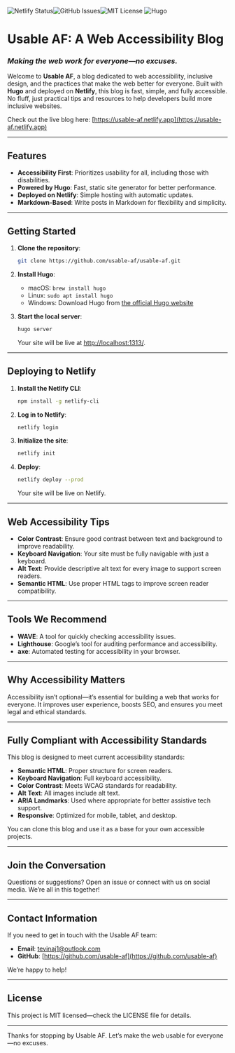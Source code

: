 ![Netlify Status](https://api.netlify.com/api/v1/badges/607b481e-c71c-4c35-b670-7e5a4683c56c/deploy-status?branch=main)![GitHub Issues](https://img.shields.io/github/issues/usable-af/usable-af)![MIT License](https://img.shields.io/badge/License-MIT-blue.svg)
![Hugo](https://img.shields.io/badge/Made%20with-Hugo-ff4081)

# Usable AF: A Web Accessibility Blog

### *Making the web work for everyone—no excuses.*

Welcome to **Usable AF**, a blog dedicated to web accessibility, inclusive design, and the practices that make the web better for everyone. Built with **Hugo** and deployed on **Netlify**, this blog is fast, simple, and fully accessible. No fluff, just practical tips and resources to help developers build more inclusive websites.

Check out the live blog here: [https://usable-af.netlify.app](https://usable-af.netlify.app)

---

## Features

- **Accessibility First**: Prioritizes usability for all, including those with disabilities.
- **Powered by Hugo**: Fast, static site generator for better performance.
- **Deployed on Netlify**: Simple hosting with automatic updates.
- **Markdown-Based**: Write posts in Markdown for flexibility and simplicity.

---

## Getting Started

1. **Clone the repository**:

    ```bash
    git clone https://github.com/usable-af/usable-af.git
    ```

2. **Install Hugo**:
    - macOS: `brew install hugo`
    - Linux: `sudo apt install hugo`
    - Windows: Download Hugo from [the official Hugo website](https://gohugo.io/getting-started/installing)

3. **Start the local server**:

    ```bash
    hugo server
    ```

   Your site will be live at [http://localhost:1313/](http://localhost:1313/).

---

## Deploying to Netlify

1. **Install the Netlify CLI**:

    ```bash
    npm install -g netlify-cli
    ```

2. **Log in to Netlify**:

    ```bash
    netlify login
    ```

3. **Initialize the site**:

    ```bash
    netlify init
    ```

4. **Deploy**:

    ```bash
    netlify deploy --prod
    ```

   Your site will be live on Netlify.

---

## Web Accessibility Tips

- **Color Contrast**: Ensure good contrast between text and background to improve readability.
- **Keyboard Navigation**: Your site must be fully navigable with just a keyboard.
- **Alt Text**: Provide descriptive alt text for every image to support screen readers.
- **Semantic HTML**: Use proper HTML tags to improve screen reader compatibility.

---

## Tools We Recommend

- **WAVE**: A tool for quickly checking accessibility issues.
- **Lighthouse**: Google’s tool for auditing performance and accessibility.
- **axe**: Automated testing for accessibility in your browser.

---

## Why Accessibility Matters

Accessibility isn’t optional—it’s essential for building a web that works for everyone. It improves user experience, boosts SEO, and ensures you meet legal and ethical standards.

---

## Fully Compliant with Accessibility Standards

This blog is designed to meet current accessibility standards:

- **Semantic HTML**: Proper structure for screen readers.
- **Keyboard Navigation**: Full keyboard accessibility.
- **Color Contrast**: Meets WCAG standards for readability.
- **Alt Text**: All images include alt text.
- **ARIA Landmarks**: Used where appropriate for better assistive tech support.
- **Responsive**: Optimized for mobile, tablet, and desktop.

You can clone this blog and use it as a base for your own accessible projects.

---

## Join the Conversation

Questions or suggestions? Open an issue or connect with us on social media. We’re all in this together!

---

## Contact Information

If you need to get in touch with the Usable AF team:

- **Email**: [tevinaj1@outlook.com](mailto:tevinaj1@outlook.com)
- **GitHub**: [https://github.com/usable-af](https://github.com/usable-af)

We’re happy to help!

---

## License

This project is MIT licensed—check the LICENSE file for details.

---

Thanks for stopping by Usable AF. Let’s make the web usable for everyone—no excuses.